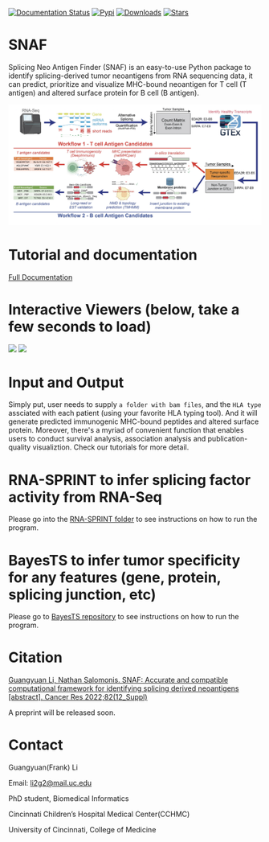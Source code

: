 [![Documentation Status](https://readthedocs.org/projects/snaf/badge/?version=latest)](https://snaf.readthedocs.io/en/latest/?badge=latest)  [![Pypi](https://img.shields.io/pypi/v/snaf?logo=PyPI)](https://pypi.org/project/snaf/)  [![Downloads](https://pepy.tech/badge/snaf)](https://pypi.org/project/snaf/)  [![Stars](https://img.shields.io/github/stars/frankligy/SNAF)](https://github.com/frankligy/SNAF/stargazers)

# SNAF
Splicing Neo Antigen Finder (SNAF) is an easy-to-use Python package to identify splicing-derived tumor neoantigens from RNA sequencing data, it can 
predict, prioritize and visualize MHC-bound neoantigen for T cell (T antigen) and altered surface protein for B cell (B antigen).

![workflow](./images/fig1.png)


# Tutorial and documentation

[Full Documentation](https://snaf.readthedocs.io)

# Interactive Viewers (below, take a few seconds to load)

<p float="left">
  <img src="images/T_viewer.gif" width="45%" />
  <img src="images/B_viewer.gif" width="45%" /> 
</p>

# Input and Output 

Simply put, user needs to supply ``a folder with bam files``, and the ``HLA type`` assciated with each patient (using your favorite HLA typing tool). And it will generate predicted immunogenic MHC-bound peptides and altered surface protein. Moreover, there's a myriad of convenient function that enables users to conduct survival analysis, association analysis and publication-quality visualiztion. Check our tutorials for more detail.

# RNA-SPRINT to infer splicing factor activity from RNA-Seq

Please go into the [RNA-SPRINT folder](https://github.com/frankligy/SNAF/tree/main/RNA-SPRINT) to see instructions on how to run the program.

# BayesTS to infer tumor specificity for any features (gene, protein, splicing junction, etc)

Please go to [BayesTS repository](https://github.com/frankligy/BayesTS) to see instructions on how to run the program.


# Citation

[Guangyuan Li, Nathan Salomonis. SNAF: Accurate and compatible computational framework for identifying splicing derived neoantigens [abstract]. Cancer Res 2022;82(12_Suppl)](https://aacrjournals.org/cancerres/article/82/12_Supplement/1898/701846/Abstract-1898-SNAF-Accurate-and-compatible)

A preprint will be released soon.

# Contact

Guangyuan(Frank) Li

Email: li2g2@mail.uc.edu

PhD student, Biomedical Informatics

Cincinnati Children’s Hospital Medical Center(CCHMC)

University of Cincinnati, College of Medicine